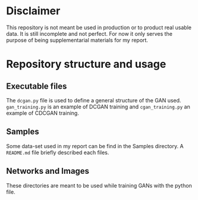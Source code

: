 # Disclaimer
This repository is not meant be used in production or to product real usable data. It is still incomplete and not perfect. For now it only serves the purpose of being supplementarial materials for my report.

# Repository structure and usage
## Executable files
The `dcgan.py` file is used to define a general structure of the GAN used. `gan_training.py` is an example of DCGAN training and `cgan_training.py` an example of CDCGAN training.

## Samples
Some data-set used in my report can be find in the Samples directory. A `README.md` file briefly described each files.

## Networks and Images
These directories are meant to be used while training GANs with the python file.
